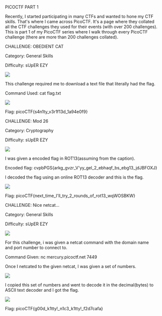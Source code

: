 PICOCTF PART 1

Recently, I started participating in many CTFs and wanted to hone my CTF skills. That's where I came across PicoCTF. It's a page where they collated all the CTF challenges they used for their events (with over 200 challenges). This is part 1 of my PicoCTF series where I walk through every PicoCTF challenge (there are more than 200 challenges collated).

CHALLENGE: OBEDIENT CAT

Category: General Skills

Difficulty: sUpER EZY

![](https://lh4.googleusercontent.com/5pD90gGY_VED6lVhFg4unGCVEYwyNsUzbp845NGle4NL0ZxKD5LkYERdzeUsNg-Er-Yg2MTzHbG-jIYetLX2r11jCC9zKpdJZoyOI9hP-cSoovbaTLYDfs2I9lGCKX7ZbfxcKNfS)

This challenge required me to download a text file that literally had the flag. 

Command Used: cat flag.txt

![](https://lh4.googleusercontent.com/dTqDisJuWEmbux9cba-Kcp6gXfIC7-m9oFriuBB6HykVoW6C2LnBcS2k4cYFGKj1XcLnz6Z5z_a6KyQVJrXV8yB_zX6BeboJk4AUz_yTVOjRh9kJ8a2hkAMCScWzhW7-7g34CD6i)

Flag: picoCTF{s4n1ty_v3r1f13d_1a94e0f9}

CHALLENGE: Mod 26

Category: Cryptography

Difficulty: sUpER EZY

![](https://lh3.googleusercontent.com/r53Zkc9XKgSWhufD6zxeX1j1cHvlDzgwLFnUWcY0kr0IMScPovC8Abxdho6Y21PczGxSvJ38ge4TqKLCzTWKmMWLSSfP0QM4IRZ1GuLY6_fmsnT1yDwbhb5xJR7Xt5D3hJ5mPaEZ)

I was given a encoded flag in ROT13(assuming from the caption).

Encoded flag: cvpbPGS{arkg_gvzr_V'yy_gel_2_ebhaqf_bs_ebg13_jdJBFOXJ}

I decoded the flag using an online ROT13 decoder and this is the flag.

![](https://lh6.googleusercontent.com/BnRPbPAehlNVT0v00I52075i6G-c_uCxAdnHCpsqviBt_veqdJfuSJoxEdrayXAwqJ-M0nED01jTDZcWnKsJcMpLhbsVnMWwnlQmSv0SyVwnbJJvq0DRiJ2URYgNoaFzlj7gmZ5E)

Flag: picoCTF{next_time_I'll_try_2_rounds_of_rot13_wqWOSBKW}

CHALLENGE: Nice netcat...

Category: General Skills

Difficulty: sUpER EZY

![](https://lh4.googleusercontent.com/BfzMQWVT1qtNyxTsbdHxBai255WSAEUX6sHrD6FowRfkbOCxcGt__dq2WzTV855M9703VZB4nHyok5HAK2BCokbPC0dAAOUC-8mRCHP_kfLF1G9Wp9D8EpIGoq4ouJTKCo23xrxT)

For this challenge, i was given a netcat command with the domain name and port number to connect to. 

Command Given: nc mercury.picoctf.net 7449

Once I netcated to the given netcat, I was given a set of numbers.

![](https://lh5.googleusercontent.com/AxTo52U_Pn6h2qFbAGFUyx3TemXC9HXaXlaSjilfEA3EGHd8P-N6KWGkiAlGxeHextIyXUSuNCdGBPo3zuobl54ZghMNT5CeKZwMVBnKWSfNIFdtudx6igAvgWiB9LcsVaaYxGK5)

I copied this set of numbers and went to decode it in the decimal(bytes) to ASCII text decoder and I got the flag.

![](https://lh4.googleusercontent.com/R6OTADAKCad2ZAK0P2ChfJxsI-RX5sEGBjQxFPawBaqshRnLSWEFn8KaoW4bUz9IMl8c_B-MqEkUs6Hzpj9fiRToNHPCqrQV1tjXSHK8XRfh2XGWiPWnGwYyqP9fSJEXSzmMVWjW)

Flag: picoCTF{g00d_k1tty!_n1c3_k1tty!_f2d7cafa}
